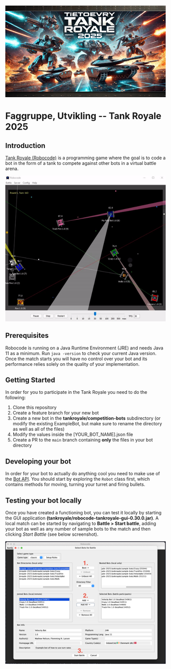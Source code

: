 ![Tietoevry Tank Royale 2025!!](./images/087C215C-0F8B-4C1F-86E7-E3FAE3F3333B.JPEG)

# Faggruppe, Utvikling -- Tank Royale 2025 

## Introduction

[Tank Royale (Robocode)](https://robocode-dev.github.io/tank-royale/articles/intro.html) is a programming game where the goal is to code a bot in the form of a tank to compete against other bots in a virtual battle arena.

![Tank Royale!!!](images/robocode-battle-anim-BfI8cUPk.gif)

## Prerequisites

Robocode is running on a Java Runtime Environment (JRE) and needs Java 11 as a minimum. Run `java -version` to check your current Java version. Once the match starts you will have no control over your bot and its performance relies solely on the quality of your implementation.

## Getting Started

In order for you to participate in the Tank Royale you need to do the following:

1. Clone this repository
2. Create a feature branch for your new bot
3. Create a new bot in the **tankroyale/competition-bots** subdirectory (or modify the existing ExampleBot, but make sure to rename the directory as well as all of the files)
4. Modify the values inside the [YOUR_BOT_NAME].json file
4. Create a PR to the `main` branch containing __only__ the files in your bot directory

## Developing your bot

In order for your bot to actually do anything cool you need to make use of the [Bot API](https://robocode.sourceforge.io/docs/robocode/). You should start by exploring the `Robot` class first, which contains methods for moving, turning your turret and firing bullets.

## Testing your bot locally

Once you have created a functioning bot, you can test it locally by starting the GUI application __(tankroyale/robocode-tankroyale-gui-0.30.0.jar)__. A local match can be started by navigating to **Battle > Start battle**, adding your bot as well as any number of sample bots to the match and then clicking *Start Battle* (see below screenshot).

![Testing your bot locally](images/running-locally.png)

